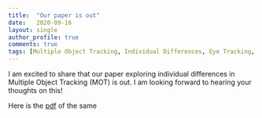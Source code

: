 ```yaml
---
title:  "Our paper is out"
date:   2020-09-16
layout: single
author_profile: true
comments: true
tags: [Multiple Object Tracking, Individual Differences, Eye Tracking, Computational modelling, Kalman Filter]
---
```


<p class="message">
I am excited to share that our paper exploring individual differences in Multiple Object Tracking (MOT) is out. I am looking forward to hearing your thoughts on this!


</p>

Here is the [pdf](https://adibuoy23.github.io/others/MOT_paper.pdf) of the same